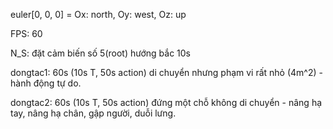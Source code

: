 euler[0, 0, 0] = Ox: north, Oy: west, Oz: up


FPS: 60

N_S: đặt cảm biến số 5(root) hướng bắc 10s

dongtac1: 60s (10s T, 50s action) di chuyển nhưng phạm vi rất nhỏ (4m^2) - hành động tự do.

dongtac2: 60s (10s T, 50s action) đứng một chỗ không di chuyển - nâng hạ tay, nâng hạ chân, gập người, duỗi lưng.
